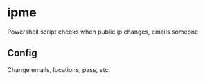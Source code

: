 # ipme
Powershell script checks when public ip changes, emails someone

## Config

Change emails, locations, pass, etc.

